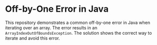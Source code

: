 # Off-by-One Error in Java

This repository demonstrates a common off-by-one error in Java when iterating over an array.  The error results in an `ArrayIndexOutOfBoundsException`. The solution shows the correct way to iterate and avoid this error.
